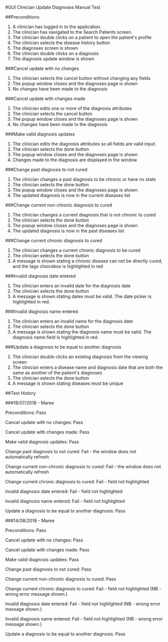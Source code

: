 #GUI Clinician Update Diagnoses Manual Test

##Preconditions

1. A clinician has logged in to the application.
2. The clinician has navigated to the Search Patients screen.
3. The clinician double clicks on a patient to open the patient's profile
4. The clinician selects the disease history button
5. The diagnoses screen is shown
6. The clinician double clicks on a diagnosis
7. The diagnosis update window is shown

###Cancel update with no changes

1. The clinician selects the cancel button without changing any fields
2. The popup window closes and the diagnoses page is shown
3. No changes have been made to the diagnosis

###Cancel update with changes made

1. The clinician edits one or more of the diagnosis attributes
2. The clinician selects the cancel button
3. The popup window closes and the diagnoses page is shown
4. No changes have been made to the diagnosis

###Make valid diagnosis updates

1. The clinician edits the diagnosis attributes so all fields are valid input.
2. The clinician selects the done button
3. The popup window closes and the diagnoses page is shown
4. Changes made to the diagnosis are displayed in the window

###Change past diagnosis to not cured

1. The clinician changes a past diagnosis to be chronic or have no state
2. The clinician selects the done button
3. The popup window closes and the diagnoses page is shown
4. The updated diagnosis is now in the current diseases list


###Change current non-chronic diagnosis to cured

1. The clinician changes a current diagnosis that is not chronic to cured
2. The clinician selects the done button
3. The popup window closes and the diagnoses page is shown
4. The updated diagnosis is now in the past diseases list

###Change current chronic diagnosis to cured

1. The clinician changes a current chronic diagnosis to be cured
2. The clinician selects the done button
3. A message is shown stating a chronic disease can not be directly cured, and the tags choicebox is highlighted in red

###Invalid diagnosis date entered

1. The clinician enters an invalid date for the diagnosis date
2. The clinician selects the done button
3. A message is shown stating dates must be valid. The date picker is highlighted in red.

###Invalid diagnosis name entered

1. The clinician enters an invalid name for the diagnosis date
2. The clinician selects the done button
3. A message is shown stating the diagnosis name must be valid. The diagnosis name field is highlighted in red.

###Update a diagnosis to be equal to another diagnosis

1. The clinician double clicks an existing diagnosis from the viewing screen
2. The clinician enters a disease name and diagnosis date that are both the same as another of the patient's diagnoses
3. The clinician selects the done button
4. A message is shown stating diseases must be unique

##Test History

###18/07/2018 - Maree

Preconditions: Pass

Cancel update with no changes: Pass

Cancel update with changes made: Pass

Make valid diagnosis updates: Pass

Change past diagnosis to not cured: Fail - the window does not automatically refresh

Change current non-chronic diagnosis to cured: Fail - the window does not automatically refresh

Change current chronic diagnosis to cured: Fail - field not highlighted

Invalid diagnosis date entered: Fail - field not highlighted

Invalid diagnosis name entered: Fail - field not highlighted

Update a diagnosis to be equal to another diagnosis: Pass

###14/08/2018 - Maree

Preconditions: Pass

Cancel update with no changes: Pass

Cancel update with changes made: Pass

Make valid diagnosis updates: Pass

Change past diagnosis to not cured: Pass

Change current non-chronic diagnosis to cured: Pass

Change current chronic diagnosis to cured: Fail - field not highlighted (NB - wrong error message shown.)

Invalid diagnosis date entered: Fail - field not highlighted (NB - wrong error message shown.)

Invalid diagnosis name entered: Fail - field not highlighted (NB - wrong error message shown.)

Update a diagnosis to be equal to another diagnosis: Pass 


